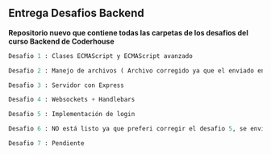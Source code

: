 ## Entrega Desafios Backend

**Repositorio nuevo que contiene todas las carpetas de los desafios del curso Backend de Coderhouse**

```python
Desafio 1 : Clases ECMAScript y ECMAScript avanzado

Desafio 2 : Manejo de archivos ( Archivo corregido ya que el enviado en la entrega se encontraba con errores )

Desafio 3 : Servidor con Express

Desafio 4 : Websockets + Handlebars

Desafio 5 : Implementación de login 

Desafio 6 : NO está listo ya que preferi corregir el desafio 5, se envia a modo de contenedor para poder modificarlo

Desafio 7 : Pendiente
```

